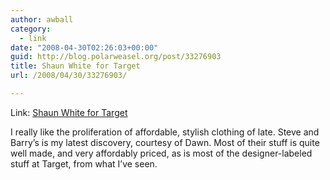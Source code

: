 ```yaml
---
author: awball
category:
  - link
date: "2008-04-30T02:26:03+00:00"
guid: http://blog.polarweasel.org/post/33276903
title: Shaun White for Target
url: /2008/04/30/33276903/

---
```

Link: [Shaun White for Target](http://www.coolhunting.com/archives/2008/04/shaun_white_4_t.php)

I really like the proliferation of affordable, stylish clothing of late. Steve and Barry’s is my latest discovery, courtesy of Dawn. Most of their stuff is quite well made, and very affordably priced, as is most of the designer-labeled stuff at Target, from what I’ve seen.
